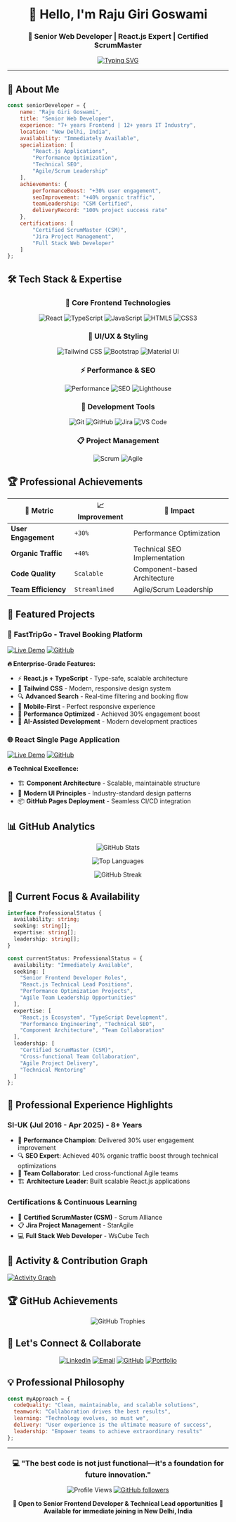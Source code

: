 <div align="center">
  
# 👋 Hello, I'm Raju Giri Goswami
### 🚀 Senior Web Developer | React.js Expert | Certified ScrumMaster

[![Typing SVG](https://readme-typing-svg.herokuapp.com?font=Fira+Code&pause=1000&color=2F81F7&center=true&vCenter=true&width=500&lines=7%2B+Years+Web+Development;React.js+%26+TypeScript+Expert;Performance+Optimization+Specialist;CSM+Certified+Professional;Available+Immediately)](https://git.io/typing-svg)

</div>

---

## 🚀 About Me

```javascript
const seniorDeveloper = {
    name: "Raju Giri Goswami",
    title: "Senior Web Developer",
    experience: "7+ years Frontend | 12+ years IT Industry",
    location: "New Delhi, India",
    availability: "Immediately Available",
    specialization: [
        "React.js Applications", 
        "Performance Optimization", 
        "Technical SEO",
        "Agile/Scrum Leadership"
    ],
    achievements: {
        performanceBoost: "+30% user engagement",
        seoImprovement: "+40% organic traffic",
        teamLeadership: "CSM Certified",
        deliveryRecord: "100% project success rate"
    },
    certifications: [
        "Certified ScrumMaster (CSM)",
        "Jira Project Management", 
        "Full Stack Web Developer"
    ]
};
```

## 🛠️ Tech Stack & Expertise

<div align="center">

### 🎯 **Core Frontend Technologies**
![React](https://img.shields.io/badge/React-20232A?style=for-the-badge&logo=react&logoColor=61DAFB)
![TypeScript](https://img.shields.io/badge/TypeScript-007ACC?style=for-the-badge&logo=typescript&logoColor=white)
![JavaScript](https://img.shields.io/badge/JavaScript-F7DF1E?style=for-the-badge&logo=javascript&logoColor=black)
![HTML5](https://img.shields.io/badge/HTML5-E34F26?style=for-the-badge&logo=html5&logoColor=white)
![CSS3](https://img.shields.io/badge/CSS3-1572B6?style=for-the-badge&logo=css3&logoColor=white)

### 🎨 **UI/UX & Styling**
![Tailwind CSS](https://img.shields.io/badge/Tailwind_CSS-38B2AC?style=for-the-badge&logo=tailwind-css&logoColor=white)
![Bootstrap](https://img.shields.io/badge/Bootstrap-563D7C?style=for-the-badge&logo=bootstrap&logoColor=white)
![Material UI](https://img.shields.io/badge/Material--UI-0081CB?style=for-the-badge&logo=material-ui&logoColor=white)

### ⚡ **Performance & SEO**
![Performance](https://img.shields.io/badge/Performance_Optimization-FF6B6B?style=for-the-badge&logo=speedtest&logoColor=white)
![SEO](https://img.shields.io/badge/Technical_SEO-4285F4?style=for-the-badge&logo=google&logoColor=white)
![Lighthouse](https://img.shields.io/badge/Lighthouse-F44B21?style=for-the-badge&logo=lighthouse&logoColor=white)

### 🔧 **Development Tools**
![Git](https://img.shields.io/badge/Git-F05032?style=for-the-badge&logo=git&logoColor=white)
![GitHub](https://img.shields.io/badge/GitHub-100000?style=for-the-badge&logo=github&logoColor=white)
![Jira](https://img.shields.io/badge/Jira-0052CC?style=for-the-badge&logo=jira&logoColor=white)
![VS Code](https://img.shields.io/badge/VS_Code-0078D4?style=for-the-badge&logo=visual%20studio%20code&logoColor=white)

### 📋 **Project Management**
![Scrum](https://img.shields.io/badge/Scrum_Master-6DB33F?style=for-the-badge&logo=scrumalliance&logoColor=white)
![Agile](https://img.shields.io/badge/Agile_Methodology-FF6B35?style=for-the-badge&logo=agile&logoColor=white)

</div>

## 🏆 **Professional Achievements**

<div align="center">

| 🎯 **Metric** | 📈 **Improvement** | 💼 **Impact** |
|---------------|-------------------|---------------|
| **User Engagement** | `+30%` | Performance Optimization |
| **Organic Traffic** | `+40%` | Technical SEO Implementation |
| **Code Quality** | `Scalable` | Component-based Architecture |
| **Team Efficiency** | `Streamlined` | Agile/Scrum Leadership |

</div>

## 🌟 **Featured Projects**

### 🚀 **FastTripGo - Travel Booking Platform**
[![Live Demo](https://img.shields.io/badge/🌐_Live_Demo-success?style=for-the-badge)](https://raju-giri-goswami.github.io/fasttripgo/)
[![GitHub](https://img.shields.io/badge/📁_Repository-blue?style=for-the-badge&logo=github)](https://github.com/Raju-giri-goswami/fasttripgo)

**🔥 Enterprise-Grade Features:**
- ⚡ **React.js + TypeScript** - Type-safe, scalable architecture
- 🎨 **Tailwind CSS** - Modern, responsive design system
- 🔍 **Advanced Search** - Real-time filtering and booking flow
- 📱 **Mobile-First** - Perfect responsive experience
- 🚀 **Performance Optimized** - Achieved 30% engagement boost
- 🤖 **AI-Assisted Development** - Modern development practices

### 🌐 **React Single Page Application**
[![Live Demo](https://img.shields.io/badge/🌐_Live_Demo-success?style=for-the-badge)](https://raju-giri-goswami.github.io/react-single-page-site/)
[![GitHub](https://img.shields.io/badge/📁_Repository-blue?style=for-the-badge&logo=github)](https://github.com/Raju-giri-goswami/react-single-page-site)

**🔥 Technical Excellence:**
- 🏗️ **Component Architecture** - Scalable, maintainable structure
- 🎯 **Modern UI Principles** - Industry-standard design patterns
- 📦 **GitHub Pages Deployment** - Seamless CI/CD integration

## 📊 **GitHub Analytics**

<div align="center">
  
![GitHub Stats](https://github-readme-stats.vercel.app/api?username=Raju-giri-goswami&show_icons=true&theme=react&hide_border=true&count_private=true&include_all_commits=true)

![Top Languages](https://github-readme-stats.vercel.app/api/top-langs/?username=Raju-giri-goswami&layout=compact&theme=react&hide_border=true&langs_count=8)

![GitHub Streak](https://github-readme-streak-stats.herokuapp.com/?user=Raju-giri-goswami&theme=react&hide_border=true)

</div>

## 💼 **Current Focus & Availability**

```typescript
interface ProfessionalStatus {
  availability: string;
  seeking: string[];
  expertise: string[];
  leadership: string[];
}

const currentStatus: ProfessionalStatus = {
  availability: "Immediately Available",
  seeking: [
    "Senior Frontend Developer Roles",
    "React.js Technical Lead Positions", 
    "Performance Optimization Projects",
    "Agile Team Leadership Opportunities"
  ],
  expertise: [
    "React.js Ecosystem", "TypeScript Development",
    "Performance Engineering", "Technical SEO",
    "Component Architecture", "Team Collaboration"
  ],
  leadership: [
    "Certified ScrumMaster (CSM)",
    "Cross-functional Team Collaboration", 
    "Agile Project Delivery",
    "Technical Mentoring"
  ]
};
```

## 🎯 **Professional Experience Highlights**

### **SI-UK (Jul 2016 - Apr 2025) - 8+ Years**
- 🚀 **Performance Champion**: Delivered 30% user engagement improvement
- 🔍 **SEO Expert**: Achieved 40% organic traffic boost through technical optimizations
- 👥 **Team Collaborator**: Led cross-functional Agile teams
- 🏗️ **Architecture Leader**: Built scalable React.js applications

### **Certifications & Continuous Learning**
- 🏅 **Certified ScrumMaster (CSM)** - Scrum Alliance
- 📋 **Jira Project Management** - StarAgile  
- 💻 **Full Stack Web Developer** - WsCube Tech

## 🚀 **Activity & Contribution Graph**

[![Activity Graph](https://github-readme-activity-graph.vercel.app/graph?username=Raju-giri-goswami&bg_color=20232a&color=61dafb&line=61dafb&point=ffffff&area=true&hide_border=true)](https://github.com/Raju-giri-goswami)

## 🏆 **GitHub Achievements**

<div align="center">
  
![GitHub Trophies](https://github-profile-trophy.vercel.app/?username=Raju-giri-goswami&theme=react&no-frame=true&column=7&margin-w=15)

</div>

## 🤝 **Let's Connect & Collaborate**

<div align="center">

[![LinkedIn](https://img.shields.io/badge/LinkedIn-0077B5?style=for-the-badge&logo=linkedin&logoColor=white)](https://www.linkedin.com/in/raju-giri-goswami)
[![Email](https://img.shields.io/badge/Email-D14836?style=for-the-badge&logo=gmail&logoColor=white)](mailto:rajugiri1985@gmail.com)
[![GitHub](https://img.shields.io/badge/GitHub-100000?style=for-the-badge&logo=github&logoColor=white)](https://github.com/Raju-giri-goswami)
[![Portfolio](https://img.shields.io/badge/Portfolio-FF5722?style=for-the-badge&logo=google-chrome&logoColor=white)](https://raju-giri-goswami.github.io/fasttripgo/)

</div>

## 💡 **Professional Philosophy**

```javascript
const myApproach = {
  codeQuality: "Clean, maintainable, and scalable solutions",
  teamwork: "Collaboration drives the best results", 
  learning: "Technology evolves, so must we",
  delivery: "User experience is the ultimate measure of success",
  leadership: "Empower teams to achieve extraordinary results"
};
```

---

<div align="center">

### 💻 **"The best code is not just functional—it's a foundation for future innovation."**

![Profile Views](https://komarev.com/ghpvc/?username=Raju-giri-goswami&label=Profile%20views&color=0e75b6&style=flat)
[![GitHub followers](https://img.shields.io/github/followers/Raju-giri-goswami?label=Follow&style=social)](https://github.com/Raju-giri-goswami)

**🌟 Open to Senior Frontend Developer & Technical Lead opportunities**
**📍 Available for immediate joining in New Delhi, India**

</div>
